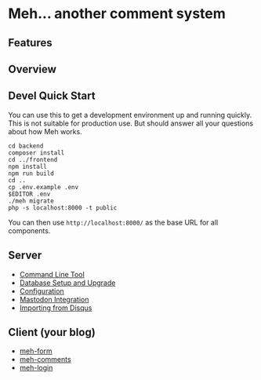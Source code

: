 # Meh... another comment system

## Features

## Overview

## Devel Quick Start

You can use this to get a development environment up and running quickly. This is not suitable for production use. But should answer all your questions about how Meh works.

    cd backend
    composer install
    cd ../frontend
    npm install
    npm run build
    cd ..
    cp .env.example .env
    $EDITOR .env
    ./meh migrate
    php -s localhost:8000 -t public

You can then use `http://localhost:8000/` as the base URL for all components.

## Server


* [Command Line Tool](doc/cli.md)
* [Database Setup and Upgrade](doc/migrate.md) 
* [Configuration](doc/config.md)
* [Mastodon Integration](doc/mastodon.md)
* [Importing from Disqus](doc/disqus.md)


## Client (your blog)

* [meh-form](./frontend/src/components/meh-form/readme.md)
* [meh-comments](./frontend/src/components/meh-comments/readme.md)
* [meh-login](./frontend/src/components/meh-login/readme.md)

